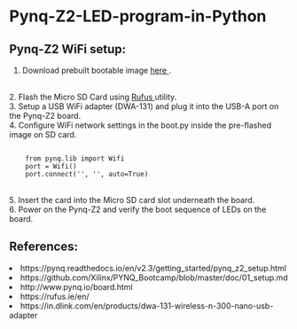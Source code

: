# Pynq-Z2-LED-program-in-Python

## Pynq-Z2 WiFi setup:
1. Download prebuilt bootable image <a href="http://www.pynq.io/board.html"> here </a>.
<br>
2. Flash the Micro SD Card using <a href="https://rufus.ie/en/"> Rufus </a> utility. 
<br>
3. Setup a USB WiFi adapter (DWA-131) and plug it into the USB-A port on the Pynq-Z2 board.
<br>
4. Configure WiFi network settings in the boot.py inside the pre-flashed image on SD card.
<pre><code class="python">
    from pynq.lib import Wifi
    port = Wifi()
    port.connect('<Network-name>', '<Network-password>', auto=True)
</code></pre>
<br>
5. Insert the card into the Micro SD card slot underneath the board. 
<br>
6. Power on the Pynq-Z2 and verify the boot sequence of LEDs on the board. 

## References:
<li> https://pynq.readthedocs.io/en/v2.3/getting_started/pynq_z2_setup.html </li>
<li> https://github.com/Xilinx/PYNQ_Bootcamp/blob/master/doc/01_setup.md </li>
<li> http://www.pynq.io/board.html </li>
<li> https://rufus.ie/en/ </li>
<li> https://in.dlink.com/en/products/dwa-131-wireless-n-300-nano-usb-adapter </li>
